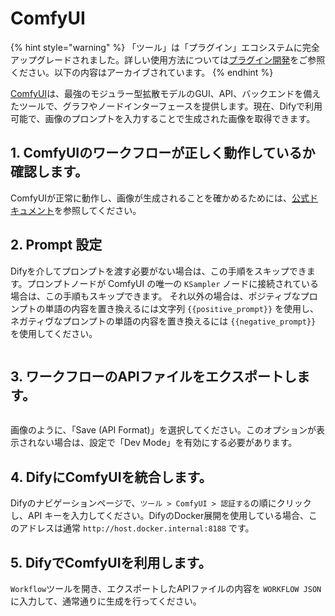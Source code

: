 # ComfyUI

{% hint style="warning" %}
「ツール」は「プラグイン」エコシステムに完全アップグレードされました。詳しい使用方法については[プラグイン開発](https://docs.dify.ai/ja-jp/plugins/quick-start/install-plugins)をご参照ください。以下の内容はアーカイブされています。
{% endhint %}

[ComfyUI](https://www.comfy.org/)は、最強のモジュラー型拡散モデルのGUI、API、バックエンドを備えたツールで、グラフやノードインターフェースを提供します。現在、Difyで利用可能で、画像のプロンプトを入力することで生成された画像を取得できます。

## 1. ComfyUIのワークフローが正しく動作しているか確認します。
ComfyUIが正常に動作し、画像が生成されることを確かめるためには、[公式ドキュメント](https://docs.comfy.org/get_started/gettingstarted)を参照してください。

## 2. Prompt 設定

Difyを介してプロンプトを渡す必要がない場合は、この手順をスキップできます。プロンプトノードが ComfyUI の唯一の `KSampler` ノードに接続されている場合は、この手順もスキップできます。
それ以外の場合は、ポジティブなプロンプトの単語の内容を置き換えるには文字列 `{{positive_prompt}}` を使用し、ネガティヴなプロンプトの単語の内容を置き換えるには `{{negative_prompt}}` を使用してください。
<figure><img src="../../../../en/.gitbook/assets/guides/tools/comfyui_prompt.png" alt=""><figcaption></figcaption></figure>

## 3. ワークフローのAPIファイルをエクスポートします。
<figure><img src="../../../../en/.gitbook/assets/guides/tools/comfyui.png" alt=""><figcaption></figcaption></figure>
画像のように、「Save (API Format)」を選択してください。このオプションが表示されない場合は、設定で「Dev Mode」を有効にする必要があります。

## 4. DifyにComfyUIを統合します。
Difyのナビゲーションページで、`ツール > ComfyUI > 認証する`の順にクリックし、API キーを入力してください。DifyのDocker展開を使用している場合、このアドレスは通常 `http://host.docker.internal:8188` です。

## 5. DifyでComfyUIを利用します。
`Workflow`ツールを開き、エクスポートしたAPIファイルの内容を `WORKFLOW JSON` に入力して、通常通りに生成を行ってください。